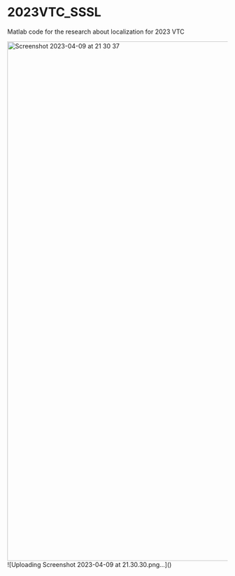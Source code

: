 # 2023VTC_SSSL
Matlab code for the research about localization for 2023 VTC

<img width="1186" alt="Screenshot 2023-04-09 at 21 30 37" src="https://user-images.githubusercontent.com/105303435/230807892-05a4e6a2-d0e9-45ca-a2cd-9c2c9f0a9292.png">
![Uploading Screenshot 2023-04-09 at 21.30.30.png…]()
